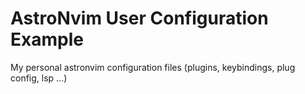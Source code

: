 # AstroNvim User Configuration Example

My personal astronvim configuration files (plugins, keybindings, plug config, lsp ...)
